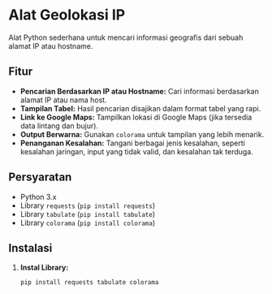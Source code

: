# Alat Geolokasi IP

Alat Python sederhana untuk mencari informasi geografis dari sebuah alamat IP atau hostname.

## Fitur
* **Pencarian Berdasarkan IP atau Hostname:** Cari informasi berdasarkan alamat IP atau nama host.
* **Tampilan Tabel:** Hasil pencarian disajikan dalam format tabel yang rapi.
* **Link ke Google Maps:** Tampilkan lokasi di Google Maps (jika tersedia data lintang dan bujur).
* **Output Berwarna:** Gunakan `colorama` untuk tampilan yang lebih menarik.
* **Penanganan Kesalahan:** Tangani berbagai jenis kesalahan, seperti kesalahan jaringan, input yang tidak valid, dan kesalahan tak terduga.

## Persyaratan
* Python 3.x
* Library `requests` (`pip install requests`)
* Library `tabulate` (`pip install tabulate`)
* Library `colorama` (`pip install colorama`)

## Instalasi
1. **Instal Library:**
   ```bash
   pip install requests tabulate colorama
